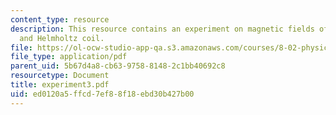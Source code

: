 ```yaml
---
content_type: resource
description: This resource contains an experiment on magnetic fields of a bar magnet
  and Helmholtz coil.
file: https://ol-ocw-studio-app-qa.s3.amazonaws.com/courses/8-02-physics-ii-electricity-and-magnetism-spring-2007/ed0120a5ffcd7ef88f18ebd30b427b00_experiment3.pdf
file_type: application/pdf
parent_uid: 5b67d4a8-cb63-9758-8148-2c1bb40692c8
resourcetype: Document
title: experiment3.pdf
uid: ed0120a5-ffcd-7ef8-8f18-ebd30b427b00
---
```

